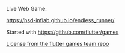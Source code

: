 Live Web Game:

https://hsd-inflab.github.io/endless_runner/

Started with https://github.com/flutter/games

[License from the flutter games team repo](https://github.com/flutter/games/blob/main/LICENSE)